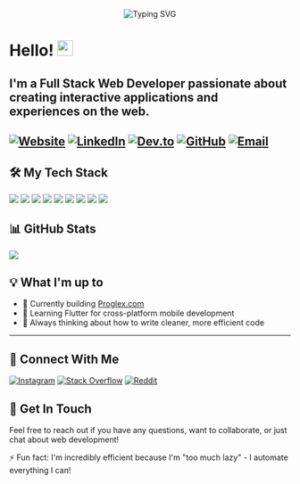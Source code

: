 <div align="center">
  <img src="https://readme-typing-svg.herokuapp.com?font=Fira+Code&size=27&duration=3000&pause=1000&color=2196F3&center=true&vCenter=true&width=435&lines=Mehedi+Hasan+Faiyaz;Full+Stack+Developer;Web+Enthusiast" alt="Typing SVG" />
</div>

# Hello! <img src="https://media.giphy.com/media/hvRJCLFzcasrR4ia7z/giphy.gif" width="28">

I'm a **Full Stack Web Developer** passionate about creating interactive applications and experiences on the web.
--


[![Website](https://img.shields.io/badge/Website-proglex.com-blue?style=for-the-badge&logo=globe)](https://proglex.com)
[![LinkedIn](https://img.shields.io/badge/LinkedIn-mehedihasanfaiyaz-blue?style=for-the-badge&logo=linkedin)](https://www.linkedin.com/in/mehedihasanfaiyaz/)
[![Dev.to](https://img.shields.io/badge/Dev.to-mehedihasanfaiyaz-black?style=for-the-badge&logo=dev.to)](https://dev.to/mehedihasanfaiyaz)
[![GitHub](https://img.shields.io/badge/GitHub-mehedihasanfaiyaz-darkgreen?style=for-the-badge&logo=github)](https://github.com/mehedihasanfaiyaz)
[![Email](https://img.shields.io/badge/Email-mhfaiyaz@gmail.com-red?style=for-the-badge&logo=gmail)](mailto:mhfaiyaz@gmail.com)
--


## 🛠️ My Tech Stack

![](https://img.shields.io/badge/Frontend-Next.js-informational?style=flat&logo=next.js&logoColor=white&color=2bbc8a)
![](https://img.shields.io/badge/Frontend-React-informational?style=flat&logo=react&logoColor=white&color=2bbc8a)
![](https://img.shields.io/badge/Frontend-Vue.js-informational?style=flat&logo=vue.js&logoColor=white&color=2bbc8a)
![](https://img.shields.io/badge/Language-JavaScript-informational?style=flat&logo=javascript&logoColor=white&color=2bbc8a)
![](https://img.shields.io/badge/Backend-PHP-informational?style=flat&logo=php&logoColor=white&color=2bbc8a)
![](https://img.shields.io/badge/Framework-Laravel-informational?style=flat&logo=laravel&logoColor=white&color=2bbc8a)
![](https://img.shields.io/badge/Frontend-HTML5-informational?style=flat&logo=html5&logoColor=white&color=2bbc8a)
![](https://img.shields.io/badge/Frontend-CSS3-informational?style=flat&logo=css3&logoColor=white&color=2bbc8a)
![](https://img.shields.io/badge/Game_Dev-GDScript-informational?style=flat&logo=godot-engine&logoColor=white&color=2bbc8a)


## 📊 GitHub Stats

![](https://github-readme-stats.vercel.app/api?username=mehedihasanfaiyaz&show_icons=true&theme=radical)

## 💡 What I'm up to

- 🔭 Currently building [Proglex.com](https://proglex.com)
- 🌱 Learning Flutter for cross-platform mobile development
- 💭 Always thinking about how to write cleaner, more efficient code


---

## 📱 Connect With Me

[![Instagram](https://img.shields.io/badge/Instagram-mehedihasanfaiyaz-purple?style=flat&logo=instagram)](https://www.instagram.com/mehedihasanfaiyaz/)
[![Stack Overflow](https://img.shields.io/badge/Stack_Overflow-mehedi--hasan--faiyaz-orange?style=flat&logo=stackoverflow)](https://stackoverflow.com/users/mehedi-hasan-faiyaz)
[![Reddit](https://img.shields.io/badge/Reddit-Mehedi__Hasan__Faiyaz-red?style=flat&logo=reddit)](https://www.reddit.com/user/Mehedi_Hasan_Faiyaz)








## 💬 Get In Touch

Feel free to reach out if you have any questions, want to collaborate, or just chat about web development!

⚡ Fun fact: I'm incredibly efficient because I'm "too much lazy" - I automate everything I can!




